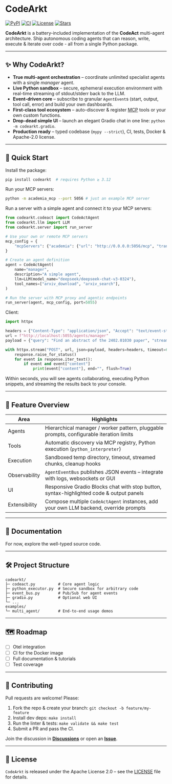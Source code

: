 # CodeArkt

[![PyPI](https://img.shields.io/pypi/v/codearkt?label=PyPI%20package)](https://pypi.org/project/codearkt/)
[![CI](https://github.com/IlyaGusev/codearkt/actions/workflows/python.yml/badge.svg)](https://github.com/IlyaGusev/codearkt/actions/workflows/python.yml)
[![License](https://img.shields.io/github/license/IlyaGusev/codearkt)](LICENSE)
[![Stars](https://img.shields.io/github/stars/IlyaGusev/codearkt?style=social)](https://github.com/IlyaGusev/codearkt/stargazers)

**CodeArkt** is a battery-included implementation of the **CodeAct** multi-agent architecture. Ship autonomous coding agents that can reason, write, execute & iterate over code - all from a single Python package.

---

## ✨ Why CodeArkt?

* **True multi-agent orchestration** – coordinate unlimited specialist agents with a single *manager* agent.
* **Live Python sandbox** – secure, ephemeral execution environment with real-time streaming of stdout/stderr back to the LLM.
* **Event-driven core** – subscribe to granular `AgentEvent`s (start, output, tool call, error) and build your own dashboards.
* **First-class tool ecosystem** – auto-discover & register [MCP](https://github.com/academia-org/mcp) tools or your own custom functions.
* **Drop-dead simple UI** – launch an elegant Gradio chat in one line: `python -m codearkt.gradio`.
* **Production ready** – typed codebase (`mypy --strict`), CI, tests, Docker & Apache-2.0 license.

---

## 🚀 Quick Start

Install the package:
```bash
pip install codearkt  # requires Python ≥ 3.12
```

Run your MCP servers:
```bash
python -m academia_mcp --port 5056 # just an example MCP server
```

Run a server with a simple agent and connect it to your MCP servers:
```python
from codearkt.codeact import CodeActAgent
from codearkt.llm import LLM
from codearkt.server import run_server

# Use your own or remote MCP servers
mcp_config = {
    "mcpServers": {"academia": {"url": "http://0.0.0.0:5056/mcp", "transport": "streamable-http"}}
}

# Create an agent definition
agent = CodeActAgent(
    name="manager",
    description="A simple agent",
    llm=LLM(model_name="deepseek/deepseek-chat-v3-0324"),
    tool_names=["arxiv_download", "arxiv_search"],
)

# Run the server with MCP proxy and agentic endpoints
run_server(agent, mcp_config, port=5055)
```

Client:
```python
import httpx

headers = {"Content-Type": "application/json", "Accept": "text/event-stream"}
url = f"http://localhost:5055/agents/manager"
payload = {"query": "Find an abstract of the 2402.01030 paper", "stream": True}

with httpx.stream("POST", url, json=payload, headers=headers, timeout=600) as response:
    response.raise_for_status()
    for event in response.iter_text():
        if event and event["content"]
            print(event["content"], end="", flush=True)
```

Within seconds, you will see agents collaborating, executing Python snippets, and streaming the results back to your console.

---

## 🧩 Feature Overview

| Area | Highlights |
|------|------------|
| Agents | Hierarchical manager / worker pattern, pluggable prompts, configurable iteration limits |
| Tools | Automatic discovery via MCP registry, Python execution (`python_interpreter`) |
| Execution | Sandboxed temp directory, timeout, streamed chunks, cleanup hooks |
| Observability | `AgentEventBus` publishes JSON events – integrate with logs, websockets or GUI |
| UI | Responsive Gradio Blocks chat with stop button, syntax-highlighted code & output panels |
| Extensibility | Compose multiple `CodeActAgent` instances, add your own LLM backend, override prompts |

---

## 📖 Documentation

For now, explore the well-typed source code.

---

## 🛠️ Project Structure

```
codearkt/
├─ codeact.py          # Core agent logic
├─ python_executor.py  # Secure sandbox for arbitrary code
├─ event_bus.py        # Pub/Sub for agent events
├─ gradio.py           # Optional web UI
└─ ...
examples/
└─ multi_agent/        # End-to-end usage demos
```

---

## 🗺️ Roadmap

- [ ] Otel integration
- [ ] CI for the Docker image
- [ ] Full documentation & tutorials
- [ ] Test coverage

---

## 🤝 Contributing

Pull requests are welcome! Please:

1. Fork the repo & create your branch: `git checkout -b feature/my-feature`  
2. Install dev deps: `make install`
3. Run the linter & tests: `make validate && make test`  
4. Submit a PR and pass the CI.  

Join the discussion in **[Discussions](https://github.com/IlyaGusev/codearkt/discussions)** or open an **[Issue](https://github.com/IlyaGusev/codearkt/issues)**.

---

## 📝 License

`CodeArkt` is released under the Apache License 2.0 – see the [LICENSE](LICENSE) file for details.
